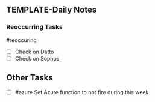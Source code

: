 ## TEMPLATE-Daily Notes

### Reoccurring Tasks

#reoccuring

- [ ] Check on Datto
- [ ] Check on Sophos

## Other Tasks
- [ ] #azure Set Azure function to not fire during this week